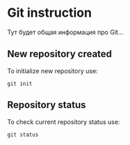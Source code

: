 # Git instruction

Тут будет общая информация про Git...

## New repository created

To initialize new repository use:

    git init

## Repository status

To check current repository status use:

    git status
    